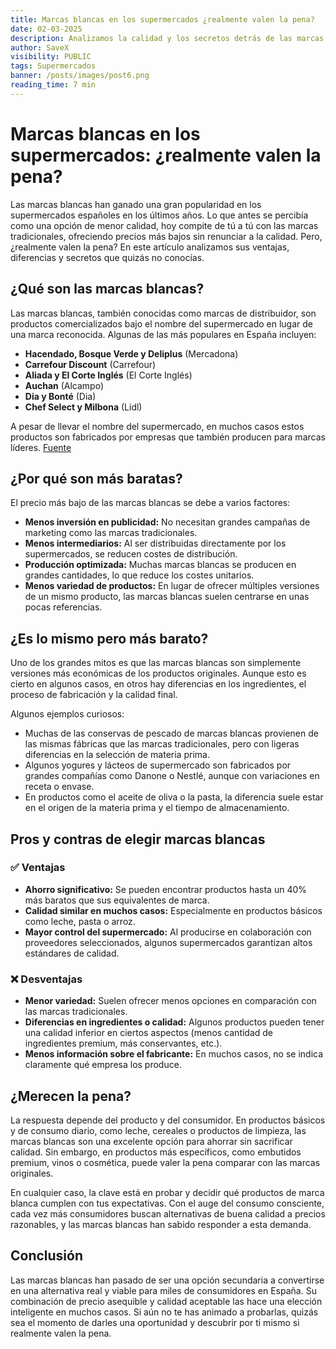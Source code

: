 ```yaml
---
title: Marcas blancas en los supermercados ¿realmente valen la pena?
date: 02-03-2025
description: Analizamos la calidad y los secretos detrás de las marcas blancas en los supermercados españoles. ¿Son una buena opción para los consumidores?
author: SaveX
visibility: PUBLIC
tags: Supermercados
banner: /posts/images/post6.png
reading_time: 7 min
---
```


# Marcas blancas en los supermercados: ¿realmente valen la pena?

Las marcas blancas han ganado una gran popularidad en los supermercados españoles en los últimos años. Lo que antes se percibía como una opción de menor calidad, hoy compite de tú a tú con las marcas tradicionales, ofreciendo precios más bajos sin renunciar a la calidad. Pero, ¿realmente valen la pena? En este artículo analizamos sus ventajas, diferencias y secretos que quizás no conocías.

## ¿Qué son las marcas blancas?

Las marcas blancas, también conocidas como marcas de distribuidor, son productos comercializados bajo el nombre del supermercado en lugar de una marca reconocida. Algunas de las más populares en España incluyen:

- **Hacendado, Bosque Verde y Deliplus** (Mercadona)
- **Carrefour Discount** (Carrefour)
- **Aliada y El Corte Inglés** (El Corte Inglés)
- **Auchan** (Alcampo)
- **Dia y Bonté** (Dia)
- **Chef Select y Milbona** (Lidl)

A pesar de llevar el nombre del supermercado, en muchos casos estos productos son fabricados por empresas que también producen para marcas líderes. [Fuente](https://www.consumidor.global/marcas-blancas-quien-las-fabrica/)

## ¿Por qué son más baratas?

El precio más bajo de las marcas blancas se debe a varios factores:

- **Menos inversión en publicidad:** No necesitan grandes campañas de marketing como las marcas tradicionales.
- **Menos intermediarios:** Al ser distribuidas directamente por los supermercados, se reducen costes de distribución.
- **Producción optimizada:** Muchas marcas blancas se producen en grandes cantidades, lo que reduce los costes unitarios.
- **Menos variedad de productos:** En lugar de ofrecer múltiples versiones de un mismo producto, las marcas blancas suelen centrarse en unas pocas referencias.

## ¿Es lo mismo pero más barato?

Uno de los grandes mitos es que las marcas blancas son simplemente versiones más económicas de los productos originales. Aunque esto es cierto en algunos casos, en otros hay diferencias en los ingredientes, el proceso de fabricación y la calidad final.

Algunos ejemplos curiosos:

- Muchas de las conservas de pescado de marcas blancas provienen de las mismas fábricas que las marcas tradicionales, pero con ligeras diferencias en la selección de materia prima.
- Algunos yogures y lácteos de supermercado son fabricados por grandes compañías como Danone o Nestlé, aunque con variaciones en receta o envase.
- En productos como el aceite de oliva o la pasta, la diferencia suele estar en el origen de la materia prima y el tiempo de almacenamiento.

## Pros y contras de elegir marcas blancas

### ✅ **Ventajas**

- **Ahorro significativo:** Se pueden encontrar productos hasta un 40% más baratos que sus equivalentes de marca.
- **Calidad similar en muchos casos:** Especialmente en productos básicos como leche, pasta o arroz.
- **Mayor control del supermercado:** Al producirse en colaboración con proveedores seleccionados, algunos supermercados garantizan altos estándares de calidad.

### ❌ **Desventajas**

- **Menor variedad:** Suelen ofrecer menos opciones en comparación con las marcas tradicionales.
- **Diferencias en ingredientes o calidad:** Algunos productos pueden tener una calidad inferior en ciertos aspectos (menos cantidad de ingredientes premium, más conservantes, etc.).
- **Menos información sobre el fabricante:** En muchos casos, no se indica claramente qué empresa los produce.

## ¿Merecen la pena?

La respuesta depende del producto y del consumidor. En productos básicos y de consumo diario, como leche, cereales o productos de limpieza, las marcas blancas son una excelente opción para ahorrar sin sacrificar calidad. Sin embargo, en productos más específicos, como embutidos premium, vinos o cosmética, puede valer la pena comparar con las marcas originales.

En cualquier caso, la clave está en probar y decidir qué productos de marca blanca cumplen con tus expectativas. Con el auge del consumo consciente, cada vez más consumidores buscan alternativas de buena calidad a precios razonables, y las marcas blancas han sabido responder a esta demanda.

## Conclusión

Las marcas blancas han pasado de ser una opción secundaria a convertirse en una alternativa real y viable para miles de consumidores en España. Su combinación de precio asequible y calidad aceptable las hace una elección inteligente en muchos casos. Si aún no te has animado a probarlas, quizás sea el momento de darles una oportunidad y descubrir por ti mismo si realmente valen la pena.

